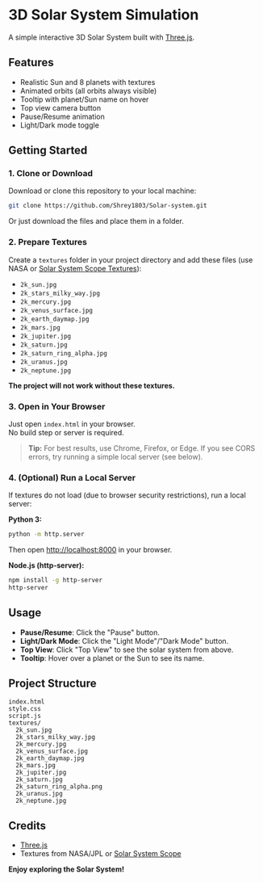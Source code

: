 
# 3D Solar System Simulation

A simple interactive 3D Solar System built with [Three.js](https://threejs.org/).

## Features

- Realistic Sun and 8 planets with textures
- Animated orbits (all orbits always visible)
- Tooltip with planet/Sun name on hover
- Top view camera button
- Pause/Resume animation
- Light/Dark mode toggle

## Getting Started

### 1. Clone or Download

Download or clone this repository to your local machine:

```sh
git clone https://github.com/Shrey1803/Solar-system.git
```

Or just download the files and place them in a folder.

### 2. Prepare Textures

Create a `textures` folder in your project directory and add these files (use NASA or [Solar System Scope Textures](https://www.solarsystemscope.com/textures/)):

- `2k_sun.jpg`
- `2k_stars_milky_way.jpg`
- `2k_mercury.jpg`
- `2k_venus_surface.jpg`
- `2k_earth_daymap.jpg`
- `2k_mars.jpg`
- `2k_jupiter.jpg`
- `2k_saturn.jpg`
- `2k_saturn_ring_alpha.jpg`
- `2k_uranus.jpg`
- `2k_neptune.jpg`

**The project will not work without these textures.**

### 3. Open in Your Browser

Just open `index.html` in your browser.  
No build step or server is required.

> **Tip:** For best results, use Chrome, Firefox, or Edge. If you see CORS errors, try running a simple local server (see below).

### 4. (Optional) Run a Local Server

If textures do not load (due to browser security restrictions), run a local server:

**Python 3:**
```sh
python -m http.server
```
Then open [http://localhost:8000](http://localhost:8000) in your browser.

**Node.js (http-server):**
```sh
npm install -g http-server
http-server
```

## Usage

- **Pause/Resume**: Click the "Pause" button.
- **Light/Dark Mode**: Click the "Light Mode"/"Dark Mode" button.
- **Top View**: Click "Top View" to see the solar system from above.
- **Tooltip**: Hover over a planet or the Sun to see its name.

## Project Structure

```
index.html
style.css
script.js
textures/
  2k_sun.jpg
  2k_stars_milky_way.jpg
  2k_mercury.jpg
  2k_venus_surface.jpg
  2k_earth_daymap.jpg
  2k_mars.jpg
  2k_jupiter.jpg
  2k_saturn.jpg
  2k_saturn_ring_alpha.png
  2k_uranus.jpg
  2k_neptune.jpg
```

## Credits

- [Three.js](https://threejs.org/)
- Textures from NASA/JPL or [Solar System Scope](https://www.solarsystemscope.com/textures/)

**Enjoy exploring the Solar System!**
